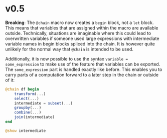 # v0.5

**Breaking**: The `@chain` macro now creates a `begin` block, not a `let` block.
This means that variables that are assigned within the macro are available outside.
Technically, situations are imaginable where this could lead to overwritten variables if someone used large expressions with intermediate variable names in begin blocks spliced into the chain.
It is however quite unlikely for the normal way that `@chain` is intended to be used.

Additionally, it is now possible to use the syntax `variable = some_expression` to make use of the feature that variables can be exported.
The `some_expression` part is handled exactly like before.
This enables you to carry parts of a computation forward to a later step in the chain or outside of it:

```julia
@chain df begin
    transform(...)
    select(...)
    intermediate = subset(...)
    groupby(...)
    combine(...)
    join(intermediate)
end

@show intermediate
```